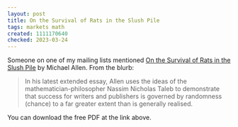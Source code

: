 ```yaml
---
layout: post
title: On the Survival of Rats in the Slush Pile
tags: markets math
created: 1111170640
checked: 2023-03-24
---
```

Someone on one of my mailing lists mentioned [On the Survival of Rats in the Slush Pile](http://web.archive.org/web/20100107032810/http://www.kingsfieldpublications.co.uk/rats.html) by Michael Allen.  From the blurb:

>  In his latest extended essay, Allen uses the ideas of the mathematician-philosopher Nassim Nicholas Taleb to demonstrate that success for writers and publishers is governed by randomness (chance) to a far greater extent than is generally realised.

You can download the free PDF at the link above.
